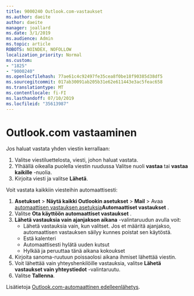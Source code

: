 ```yaml
---
title: 9000240 Outlook.com-vastaukset
ms.author: daeite
author: daeite
manager: joallard
ms.date: 3/1/2019
ms.audience: Admin
ms.topic: article
ROBOTS: NOINDEX, NOFOLLOW
localization_priority: Normal
ms.custom:
- "1825"
- "9000240"
ms.openlocfilehash: 77ae61c4c92497fe35cea8f0be18f90385d38df5
ms.sourcegitcommit: 017ab30091ab205b31e62e611443e3ac5feac658
ms.translationtype: MT
ms.contentlocale: fi-FI
ms.lasthandoff: 07/10/2019
ms.locfileid: "35613987"
---
```

# <a name="replying-in-outlookcom"></a>Outlook.com vastaaminen

Jos haluat vastata yhden viestin kerrallaan:

1. Valitse viestiluettelosta, viesti, johon haluat vastata.
2. Ylhäällä oikealla puolella viestin ruudussa Valitse nuoli **vastaa** tai **vastaa kaikille** -nuolia.
3. Kirjoita viesti ja valitse **Lähetä**.

Voit vastata kaikkiin viesteihin automaattisesti:

1. **Asetukset** > **Näytä kaikki Outlookin asetukset** > **Mail** > Avaa [automaattisen vastauksen asetuksia](https://outlook.live.com/mail/options/mail/automaticReplies)**Automaattiset vastaukset** .
2. Valitse **Ota käyttöön automaattiset vastaukset** .
3. **Lähetä vastauksia vain ajanjakson aikana** -valintaruudun avulla voit:
    - Lähetä vastauksia vain, kun valitset. Jos et määritä ajanjakso, automaattisen vastauksen säilyy kunnes poistat sen käytöstä.
    - Estä kalenteri
    - Automaattisesti hylätä uuden kutsut
    - Hylkää ja peruuttaa tänä aikana kokoukset
4. Kirjoita sanoma-ruutuun poissaolosi aikana ihmiset lähettää viestin.
5. Voit lähettää vain yhteyshenkilöille vastauksia, valitse **Lähetä vastaukset vain yhteystiedot** -valintaruutu.
6. Valitse **Tallenna**.

Lisätietoja [Outlook.com-automaattinen edelleenlähetys](https://support.office.com/article/14614626-9855-48dc-a986-dec81d07b1a0?wt.mc_id=Office_Outlook_com_Alchemy).